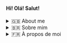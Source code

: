 #### Hi! Olá! Salut!

<details closed>
  <summary>🇬🇧 About me</summary>
  <br>
  I'm a Computer Engineering student and I like tinkering with:
  
- ⚙️ computer hardware and electronic prototyping 
- 💻 computer graphics 
- 🎮⌨️ game development
</details>

<details closed>  
  <summary>🇧🇷 Sobre mim</summary>
  <br>
  Sou um estudante de Engenharia de Computação e gosto de brincar com:
  
- ⚙️ hardware de computadores e prototipagem eletrônica 
- 💻 computação gráfica
- 🎮⌨️ desenvolvimento de jogos  
</details>  

<details closed> 
  <summary>🇫🇷 À propos de moi</summary>
  <br>
Je suis un étudiant en génie informatique et j'aime bricoler avec:
  
- ⚙️ du hardware et du prototypage électronique 
- 💻 du infographie
- 🎮⌨️ du développement de jeux  
</details>

<!--
**gabrielgcma/gabrielgcma** is a ✨ _special_ ✨ repository because its `README.md` (this file) appears on your GitHub profile.

Here are some ideas to get you started:

- 🔭 I’m currently working on ...
- 🌱 I’m currently learning ...
- 👯 I’m looking to collaborate on ...
- 🤔 I’m looking for help with ...
- 💬 Ask me about ...
- 📫 How to reach me: ...
- 😄 Pronouns: ...
- ⚡ Fun fact: ...
-->

